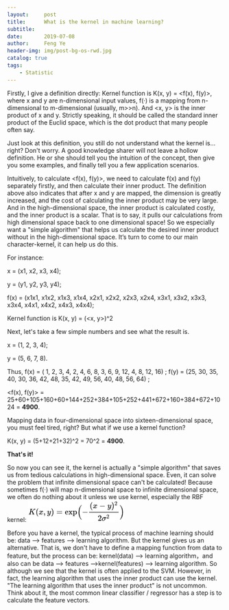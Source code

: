 ```yaml
---
layout:     post
title:      What is the kernel in machine learning?
subtitle:  
date:       2019-07-08
author:     Feng Ye
header-img: img/post-bg-os-rwd.jpg
catalog: true
tags:
    - Statistic
---
```

Firstly, I give a definition directly: Kernel function is K(x, y) = <f(x), f(y)>, where x and y are n-dimensional input values, f(·) is a mapping from n-dimensional to m-dimensional (usually, m>>n). And <x, y> is the inner product of x and y. Strictly speaking, it should be called the standard inner product of the Euclid space, which is the dot product that many people often say.

Just look at this definition, you still do not understand what the kernel is... right? Don't worry. A good knowledge sharer will not leave a hollow definition. He or she should tell you the intuition of the concept, then give you some examples, and finally tell you a few application scenarios.

Intuitively, to calculate <f(x), f(y)>, we need to calculate f(x) and f(y) separately firstly, and then calculate their inner product. The  definition above also indicates that after x and y are mapped, the dimension is greatly increased, and the cost of calculating the inner product may be very large. And in the high-dimensional space, the inner product is calculated costly, and the inner product is a scalar. That is to say, it pulls our calculations from high dimensional space back to one dimensional space! So we especially want a "simple algorithm" that helps us calculate the desired inner product without in the high-dimensional space. It’s turn to come to our main character-kernel, it can help us do this.

For instance:

x = (x1, x2, x3, x4); 

y = (y1, y2, y3, y4);

f(x) = (x1x1, x1x2, x1x3, x1x4, x2x1, x2x2, x2x3, x2x4, x3x1, x3x2, x3x3, x3x4, x4x1, x4x2, x4x3, x4x4); 

Kernel function is K(x, y) = (<x, y>)^2

Next, let's take a few simple numbers and see what the result is.

x = (1, 2, 3, 4); 

y = (5, 6, 7, 8).

Thus, f(x) = ( 1,   2,   3,   4,   2,   4,   6,  8,  3,   6,   9,  12,  4,  8, 12, 16) ;
f(y) = (25, 30, 35, 40, 30, 36, 42, 48, 35, 42, 49, 56, 40, 48, 56, 64) ;

<f(x), f(y)> = 25+60+105+160+60+144+252+384+105+252+441+672+160+384+672+1024 = **4900**.

Mapping data in four-dimensional space into sixteen-dimensional space, you must feel tired, right?
But what if we use a kernel function?

K(x, y) = (5+12+21+32)^2 = 70^2 = **4900**.

**That's it!**

So now you can see it, the kernel is actually a "simple algorithm" that saves us from tedious calculations in high-dimensional space. Even, it can solve the problem that infinite dimensional space can't be calculated! Because sometimes f(·) will map n-dimensional space to infinite dimensional space, we often do nothing about it unless we use kernel, especially the RBF kernel:
![](/img/in-post/RBF.png)

Before you have a kernel, the typical process of machine learning should be: data --> features --> learning algorithm. But the kernel gives us an alternative. That is, we don't have to define a mapping function from data to feature, but the process can be: kernel(data) --> learning algorithm，and also can be data --> features -->kernel(features) --> learning algorithm. So although we see that the kernel is often applied to the SVM. However, in fact, the learning algorithm that uses the inner product can use the kernel. "The learning algorithm that uses the inner product" is not uncommon. Think about it, the most common linear classifier / regressor has a step is to calculate the feature vectors.